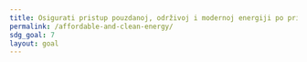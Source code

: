 ```yaml
---
title: Osigurati pristup pouzdanoj, održivoj i modernoj energiji po pristupačnim cijenama za sve
permalink: /affordable-and-clean-energy/
sdg_goal: 7
layout: goal
---
```


